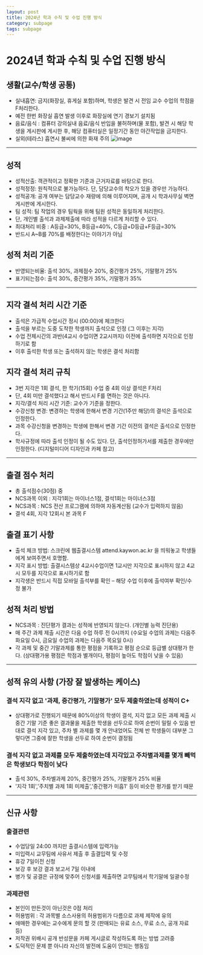 ```yaml
---
layout: post
title: 2024년 학과 수칙 및 수업 진행 방식
category: subpage
tags: subpage
---
```


# 2024년 학과 수칙 및 수업 진행 방식
## 생활(교수/학생 공통)
* 실내흡연: 금지(화장실, 휴게실 포함)하며, 학생은 발견 시 전임 교수 수업의 학점을 F처리한다.
* 예전 한번 화장실 흡연 발생 이후로 화장실에 연기 경보기 설치됨
* 음료/음식 : 컴퓨터 강의실내 음료/음식 반입을 불허하며(물 포함), 발견 시 해당 학생을 게시판에 게시한 후, 해당 컴퓨터실은 일정기간 동안 야간작업을 금지한다.
* 실외(테라스) 흡연시 불씨에 의한 화재 주의
![image](https://github.com/gunug/gunug.github.io/assets/52345276/7e914868-dcd7-4aa1-8f69-a497bff32df6)

---

## 성적
* 성적산출: 객관적이고 정확한 기준과 근거자료를 바탕으로 한다.
* 성적정정: 원칙적으로 불가능하다. 단, 담당교수의 착오가 있을 경우만 가능하다.
* 성적공개: 공개 여부는 담당교수 재량에 의해 이루어지며, 공개 시 학과사무실 벽면 게시판에 게시한다.
* 팀 성적: 팀 작업의 경우 팀웍을 위해 팀원 성적은 동일하게 처리한다.
* 단, 개인별 출석과 과제제출에 따라 성적을 다르게 처리할 수 있다.
* 최대처리 비중 : A등급=30%, B등급=40%, C등급+D등급+F등급=30%
* 반드시 A~B를 70%를 배정한다는 이야기가 아님

## 성적 처리 기준
* 반영되는비율: 출석 30%, 과제점수 20%, 중간평가 25%, 기말평가 25%
* 표기되는점수: 출석 30%, 중간평가 35%, 기말평가 35%

---

## 지각 결석 처리 시간 기준
* 출석은 가급적 수업시간 정시 (00:00)에 체크한다
* 출석을 부르는 도중 도착한 학생까지 출석으로 인정 (그 이후는 지각)
* 수업 전체시간의 과반(4교시 수업이면 2교시까지) 이전에 출석하면 지각으로 인정하기로 함
* 이후 출석한 학생 또는 출석하지 않는 학생은 결석 처리함

## 지각 결석 처리 규칙
* 3번 지각은 1회 결석, 한 학기(15회) 수업 중 4회 이상 결석은 F처리
* 단, 4회 미만 결석했다고 해서 반드시 F를 면하는 것은 아니다.
* 지각/결석 처리 시간 기준: 교수가 기준을 정한다.
* 수강신청 변경: 변경하는 학생에 한해서 변경 기간(1주만 해당)의 결석은 출석으로 인정한다.
* 과목 수강신청을 변경하는 학생에 한해서 변경 기간 이전의 결석은 출석으로 인정한다.
* 학사규정에 따라 출석 인정이 될 수도 있다. 단, 출석인정허가서를 제출한 경우에만 인정한다. (디지털미디어 디자인과 카페 참고)

---

## 출결 점수 처리
* 총 출석점수(30점) 중
* NCS과목 이외 : 지각1회는 마이너스1점, 결석1회는 마이너스3점
* NCS과목 : NCS 전산 프로그램에 의하여 자동계산됨 (교수가 입력하지 않음)
* 결석 4회, 지각 12회시 본 과목 F

## 출결 표기 사항
* 출석 체크 방법: 스크린에 웹출결시스템 attend.kaywon.ac.kr 을 띄워놓고 학생들에게 보여주면서 호명함.
* 지각 표시 방법: 출결시스템상 4교시수업이면 1교시만 지각으로 표시하지 않고 4교시 모두를 지각으로 표시하기로 함
* 지각생은 반드시 직접 모바일 출석부를 확인 – 해당 수업 이후에 출석여부 확인/수정 불가

## 성적 처리 방법
* NCS과목 : 진단평가 결과는 성적에 반영되지 않는다. (개인별 능력 진단용)
* 매 주간 과제 제출 시간은 다음 수업 하루 전 0시까지 (수요일 수업의 과제는 다음주 화요일 0시, 금요일 수업의 과제는 다음주 목요일 0시)
* 각 과제 및 중간 기말과제를 통한 평점을 기록하고 평점 순으로 등급별 상대평가 한다. (상대평가용 평점은 학점과 별개이다, 평점이 높아도 학점이 낮을 수 있음)

---

## 성적 유의 사항 (가장 잘 발생하는 케이스)

### 결석 지각 없고 '과제, 중간평가, 기말평가' 모두 제출하였는데 성적이 C+
* 상대평가로 진행되기 때문에 80%이상의 학생이 결석, 지각 없고 모든 과제 제출 시 중간 기말 기준 좋은 결과물을 제출한 학생을 선두으로 하여 순번이 밀릴 수 있음
반대로 결석 지각 있고, 주차 별 과제를 몇 개 안내었어도 전체 반 학생들이 대부분 그렇다면 그중에 잘한 학생을 선두로 하여 순번이 결정됨

### 결석 지각 없고 과제를 모두 제출하였는데 지각있고 주차별과제를 몇개 빼먹은 학생보다 학점이 낮다
* 출석 30%, 주차별과제 20%, 중간평가 25%, 기말평가 25% 비율
* '지각 1회','주치별 과제 1회 미제출','중간평가 미흡1' 등이 비슷한 평가를 받기 때문

---

## 신규 사항
### 출결관련
* 수업당일 24:00 까지만 출결시스템에 입력가능
* 미입력시 교무팀에 사유서 제출 후 출결입력 및 수정
* 휴강 7일이전 신청
* 보강 후 보강 결과 보고서 7일 이내에
* 병가 및 공결은 규정에 맞추어 신청서를 제출하면 교무팀에서 학기말에 일괄수정

### 과제관련
* 본인이 만든것이 아닌것은 0점 처리
* 허용범위 : 각 과목별 소스사용의 허용범위가 다름으로 과제 제작에 유의
* 애매한 경우에는 교수에게 문의 할 것 (판매되는 유료 소스, 무료 소스, 공개 자료 등)
* 저작권 위배시 공개 반성문을 카페 게시글로 작성하도록 하는 방법 고려중
* 도덕적인 문제 뿐 아니라 자신의 발전에 도움이 안되는 행동임
